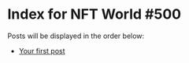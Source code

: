 # Index for NFT World #500
Posts will be displayed in the order below:

- [Your first post](./001-first.md)


